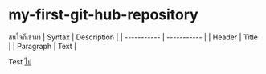 # my-first-git-hub-repository

สนใจก็เข้ามา
	| Syntax | Description |
| ----------- | ----------- |
| Header | Title |
| Paragraph | Text |

Test [ไป](https://www.tripetchgroup.com/en/tripetchitsolutions)
